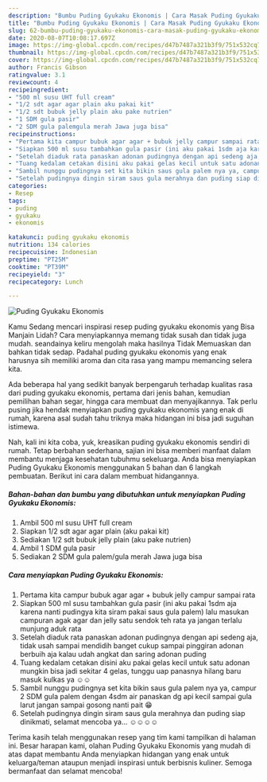 ```yaml
---
description: "Bumbu Puding Gyukaku Ekonomis | Cara Masak Puding Gyukaku Ekonomis Yang Paling Enak"
title: "Bumbu Puding Gyukaku Ekonomis | Cara Masak Puding Gyukaku Ekonomis Yang Paling Enak"
slug: 62-bumbu-puding-gyukaku-ekonomis-cara-masak-puding-gyukaku-ekonomis-yang-paling-enak
date: 2020-08-07T10:08:17.697Z
image: https://img-global.cpcdn.com/recipes/d47b7487a321b3f9/751x532cq70/puding-gyukaku-ekonomis-foto-resep-utama.jpg
thumbnail: https://img-global.cpcdn.com/recipes/d47b7487a321b3f9/751x532cq70/puding-gyukaku-ekonomis-foto-resep-utama.jpg
cover: https://img-global.cpcdn.com/recipes/d47b7487a321b3f9/751x532cq70/puding-gyukaku-ekonomis-foto-resep-utama.jpg
author: Francis Gibson
ratingvalue: 3.1
reviewcount: 4
recipeingredient:
- "500 ml susu UHT full cream"
- "1/2 sdt agar agar plain aku pakai kit"
- "1/2 sdt bubuk jelly plain aku pake nutrien"
- "1 SDM gula pasir"
- "2 SDM gula palemgula merah Jawa juga bisa"
recipeinstructions:
- "Pertama kita campur bubuk agar agar + bubuk jelly campur sampai rata"
- "Siapkan 500 ml susu tambahkan gula pasir (ini aku pakai 1sdm aja karena nanti pudingya kita siram pakai saus gula palem) lalu masukan campuran agak agar dan jelly satu sendok teh rata ya jangan terlalu munjung aduk rata"
- "Setelah diaduk rata panaskan adonan pudingnya dengan api sedeng aja, tidak usah sampai mendidih banget cukup sampai pinggiran adonan berbuih aja kalau udah angkat dan saring adonan puding"
- "Tuang kedalam cetakan disini aku pakai gelas kecil untuk satu adonan mungkin bisa jadi sekitar 4 gelas, tunggu uap panasnya hilang baru masuk kulkas ya ☺☺"
- "Sambil nunggu pudingnya set kita bikin saus gula palem nya ya, campur 2 SDM gula palem dengan 4sdm air panaskan dg api kecil sampai gula larut jangan sampai gosong nanti pait 😁"
- "Setelah pudingnya dingin siram saus gula merahnya dan puding siap dinikmati, selamat mencoba ya... ☺☺☺☺"
categories:
- Resep
tags:
- puding
- gyukaku
- ekonomis

katakunci: puding gyukaku ekonomis 
nutrition: 134 calories
recipecuisine: Indonesian
preptime: "PT25M"
cooktime: "PT39M"
recipeyield: "3"
recipecategory: Lunch

---
```



![Puding Gyukaku Ekonomis](https://img-global.cpcdn.com/recipes/d47b7487a321b3f9/751x532cq70/puding-gyukaku-ekonomis-foto-resep-utama.jpg)

Kamu Sedang mencari inspirasi resep puding gyukaku ekonomis yang Bisa Manjain Lidah? Cara menyiapkannya memang tidak susah dan tidak juga mudah. seandainya keliru mengolah maka hasilnya Tidak Memuaskan dan bahkan tidak sedap. Padahal puding gyukaku ekonomis yang enak harusnya sih memiliki aroma dan cita rasa yang mampu memancing selera kita.

Ada beberapa hal yang sedikit banyak berpengaruh terhadap kualitas rasa dari puding gyukaku ekonomis, pertama dari jenis bahan, kemudian pemilihan bahan segar, hingga cara membuat dan menyajikannya. Tak perlu pusing jika hendak menyiapkan puding gyukaku ekonomis yang enak di rumah, karena asal sudah tahu triknya maka hidangan ini bisa jadi suguhan istimewa.




Nah, kali ini kita coba, yuk, kreasikan puding gyukaku ekonomis sendiri di rumah. Tetap berbahan sederhana, sajian ini bisa memberi manfaat dalam membantu menjaga kesehatan tubuhmu sekeluarga. Anda bisa menyiapkan Puding Gyukaku Ekonomis menggunakan 5 bahan dan 6 langkah pembuatan. Berikut ini cara dalam membuat hidangannya.

<!--inarticleads1-->

##### Bahan-bahan dan bumbu yang dibutuhkan untuk menyiapkan Puding Gyukaku Ekonomis:

1. Ambil 500 ml susu UHT full cream
1. Siapkan 1/2 sdt agar agar plain (aku pakai kit)
1. Sediakan 1/2 sdt bubuk jelly plain (aku pake nutrien)
1. Ambil 1 SDM gula pasir
1. Sediakan 2 SDM gula palem/gula merah Jawa juga bisa




<!--inarticleads2-->

##### Cara menyiapkan Puding Gyukaku Ekonomis:

1. Pertama kita campur bubuk agar agar + bubuk jelly campur sampai rata
1. Siapkan 500 ml susu tambahkan gula pasir (ini aku pakai 1sdm aja karena nanti pudingya kita siram pakai saus gula palem) lalu masukan campuran agak agar dan jelly satu sendok teh rata ya jangan terlalu munjung aduk rata
1. Setelah diaduk rata panaskan adonan pudingnya dengan api sedeng aja, tidak usah sampai mendidih banget cukup sampai pinggiran adonan berbuih aja kalau udah angkat dan saring adonan puding
1. Tuang kedalam cetakan disini aku pakai gelas kecil untuk satu adonan mungkin bisa jadi sekitar 4 gelas, tunggu uap panasnya hilang baru masuk kulkas ya ☺☺
1. Sambil nunggu pudingnya set kita bikin saus gula palem nya ya, campur 2 SDM gula palem dengan 4sdm air panaskan dg api kecil sampai gula larut jangan sampai gosong nanti pait 😁
1. Setelah pudingnya dingin siram saus gula merahnya dan puding siap dinikmati, selamat mencoba ya... ☺☺☺☺




Terima kasih telah menggunakan resep yang tim kami tampilkan di halaman ini. Besar harapan kami, olahan Puding Gyukaku Ekonomis yang mudah di atas dapat membantu Anda menyiapkan hidangan yang enak untuk keluarga/teman ataupun menjadi inspirasi untuk berbisnis kuliner. Semoga bermanfaat dan selamat mencoba!
